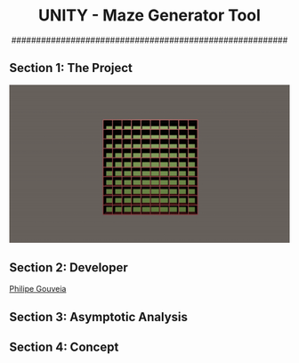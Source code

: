 <h1 align="center"> UNITY - Maze Generator Tool </h1>

<p align="center"> ######################################################## </p>

## Section 1: The Project

<p align="center"> <img src="./media/maze.gif"></p>

## Section 2: Developer 

[Philipe Gouveia](https://github.com/philipe-go)

## Section 3: Asymptotic Analysis

## Section 4: Concept 


